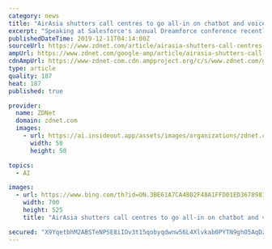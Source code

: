 ```yaml
---
category: news
title: "AirAsia shutters call centres to go all-in on chatbot and voice AI"
excerpt: "Speaking at Salesforce's annual Dreamforce conference recently, Geneave said the future of customer experience is messaging and voice-based artificial intelligence (AI). In preparing for this future, AirAsia has gone all-in with its chatbot, Ava. \"We're so proud of Ava … she's done some amazing work for our guests,\" he said. \"We weren't the ..."
publishedDateTime: 2019-12-11T04:14:00Z
sourceUrl: https://www.zdnet.com/article/airasia-shutters-call-centres-to-go-all-in-on-chatbot-and-voice-ai/
ampUrl: https://www.zdnet.com/google-amp/article/airasia-shutters-call-centres-to-go-all-in-on-chatbot-and-voice-ai/
cdnAmpUrl: https://www-zdnet-com.cdn.ampproject.org/c/s/www.zdnet.com/google-amp/article/airasia-shutters-call-centres-to-go-all-in-on-chatbot-and-voice-ai/
type: article
quality: 187
heat: 187
published: true

provider:
  name: ZDNet
  domain: zdnet.com
  images:
    - url: https://ai.insideout.app/assets/images/organizations/zdnet.com-50x50.jpg
      width: 50
      height: 50

topics:
  - AI

images:
  - url: https://www.bing.com/th?id=ON.3BE61A7CA4802F48A1FFD01ED3678981
    width: 700
    height: 525
    title: "AirAsia shutters call centres to go all-in on chatbot and voice AI"

secured: "X9YqetbhM2ABSTeNPSE8iIOv3t15qobyqdwnw56L4Xlvkab0PYTN9ghO5AqDzA53qP0xKPR5ktcdDDubRM6DMqz3gfyJiKANm2Z47AMZoCf/Gbkb/5hYFYiGF9Tjs08C9ybQbP9NVAYaRvs438TRVly2HWl8l8sh04fol3owjPZ5R6dCSeg5DHhOKunRIb+9Xj7syiTW0Z3zS+MZaTjY+qgM4hjXOMEnvHO+qX+NCxcfY13/8+OwFY/tedBQ+EnFnfPlPGh5Ba0kgL0VpIozW/Gq65fFWQpSlnW0Xv07Utc=;NMrwK8FqtQu/kQmofDiTGQ=="
---
```


